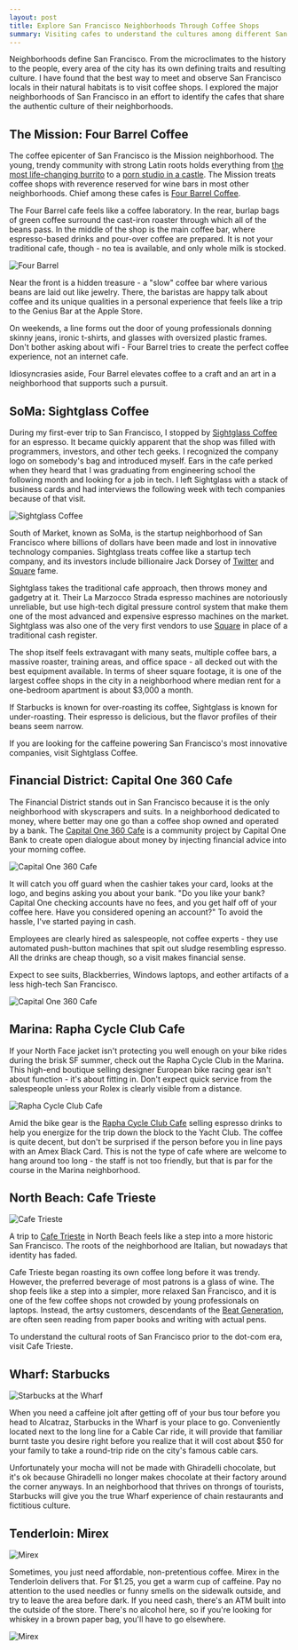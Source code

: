 ```yaml
---
layout: post
title: Explore San Francisco Neighborhoods Through Coffee Shops
summary: Visiting cafes to understand the cultures among different San Francisco districts.
---
```


Neighborhoods define San Francisco. From the microclimates to the history to the people, every area of the city has its own defining traits and resulting culture. I have found that the best way to meet and observe San Francisco locals in their natural habitats is to visit coffee shops. I explored the major neighborhoods of San Francisco in an effort to identify the cafes that share the authentic culture of their neighborhoods.

## The Mission: Four Barrel Coffee


The coffee epicenter of San Francisco is the Mission neighborhood. The young, trendy community with strong Latin roots holds everything from [the most life-changing burrito](http://www.esquire.com/blogs/food-for-men/el-farolito-best-burrito-winner-15120286) to a [porn studio in a castle](/sf-armory/). The Mission treats coffee shops with reverence reserved for wine bars in most other neighborhoods. Chief among these cafes is [Four Barrel Coffee](http://fourbarrelcoffee.com/). 

The Four Barrel cafe feels like a coffee laboratory. In the rear, burlap bags of green coffee surround the cast-iron roaster through which all of the beans pass. In the middle of the shop is the main coffee bar, where espresso-based drinks and pour-over coffee are prepared. It is not your traditional cafe, though - no tea is available, and only whole milk is stocked. 

<img src="/images/cafe-crawl/mission.jpg" alt="Four Barrel" class="full"/>

Near the front is a hidden treasure - a "slow" coffee bar where various beans are laid out like jewelry. There, the baristas are happy talk about coffee and its unique qualities in a personal experience that feels like a trip to the Genius Bar at the Apple Store. 

On weekends, a line forms out the door of young professionals donning skinny jeans, ironic t-shirts, and glasses with oversized plastic frames. Don't  bother asking about wifi - Four Barrel tries to create the perfect coffee experience, not an internet cafe.

Idiosyncrasies aside, Four Barrel elevates coffee to a craft and an art in a neighborhood that supports such a pursuit. 

## SoMa: Sightglass Coffee


During my first-ever trip to San Francisco, I stopped by [Sightglass Coffee](https://sightglasscoffee.com/) for an espresso. It became quickly apparent that the shop was filled with programmers, investors, and other tech geeks. I recognized the company logo on somebody's bag and introduced myself. Ears in the cafe perked when they heard that I was graduating from engineering school the following month and looking for a job in tech. I left Sightglass with a stack of business cards and had interviews the following week with tech companies because of that visit. 

<img src="/images/cafe-crawl/soma.jpg" alt="Sightglass Coffee" class="full"/>

South of Market, known as SoMa, is the startup neighborhood of San Francisco where billions of dollars have been made and lost in innovative technology companies. Sightglass treats coffee like a startup tech company, and its investors include billionaire Jack Dorsey of [Twitter](http://twitter.com) and [Square](http://squareup.com) fame.

Sightglass takes the traditional cafe approach, then throws money and gadgetry at it. Their La Marzocco Strada espresso machines are notoriously unreliable, but use high-tech digital pressure control system that make them one of the most advanced and expensive espresso machines on the market. Sightglass was also one of the very first vendors to use [Square](http://squareup.com) in place of a traditional cash register.

The shop itself feels extravagant with many seats, multiple coffee bars, a massive roaster, training areas, and office space - all decked out with the best equipment available. In terms of sheer square footage, it is one of the largest coffee shops in the city in a neighborhood where median rent for a one-bedroom apartment is about $3,000 a month.

If Starbucks is known for over-roasting its coffee, Sightglass is known for under-roasting. Their espresso is delicious, but the flavor profiles of their beans seem narrow. 

If you are looking for the caffeine powering San Francisco's most innovative companies, visit Sightglass Coffee.

## Financial District: Capital One 360 Cafe

The Financial District stands out in San Francisco because it is the only neighborhood with skyscrapers and suits. In a neighborhood dedicated to money, where better may one go than a coffee shop owned and operated by a bank. The [Capital One 360 Cafe](http://cafes.capitalone360.com/san_francisco/) is a community project by Capital One Bank to create open dialogue about money by injecting financial advice into your morning coffee. 

<img src="/images/cafe-crawl/capitalone.jpg" alt="Capital One 360 Cafe" class="full"/>

It will catch you off guard when the cashier takes your card, looks at the logo, and begins asking you about your bank. "Do you like your bank? Capital One checking accounts have no fees, and you get half off of your coffee here. Have you considered opening an account?" To avoid the hassle, I've started paying in cash. 

Employees are clearly hired as salespeople, not coffee experts - they use automated push-button machines that spit out sludge resembling espresso. All the drinks are cheap though, so a visit makes financial sense.

Expect to see suits, Blackberries, Windows laptops, and eother artifacts of a less high-tech San Francisco. 

<img src="/images/cafe-crawl/financial.jpg" alt="Capital One 360 Cafe" class="full"/>

## Marina: Rapha Cycle Club Cafe

If your North Face jacket isn't protecting you well enough on your bike rides during the brisk SF summer, check out the Rapha Cycle Club in the Marina. This high-end boutique selling designer European bike racing gear isn't about function - it's about fitting in. Don't expect quick service from the salespeople unless your Rolex is clearly visible from a distance. 

<img src="/images/cafe-crawl/marina.jpg" alt="Rapha Cycle Club Cafe" class="full"/>

Amid the bike gear is the [Rapha Cycle Club Cafe](http://www.rapha.cc/sfr) selling espresso drinks to help you energize for the trip down the block to the Yacht Club. The coffee is quite decent, but don't be surprised if the person before you in line pays with an Amex Black Card. This is not the type of cafe where are welcome to hang around too long - the staff is not too friendly, but that is par for the course in the Marina neighborhood. 

## North Beach: Cafe Trieste 

<img src="/images/cafe-crawl/northbeach.jpg" alt="Cafe Trieste" class="full"/>

A trip to [Cafe Trieste](http://www.caffetrieste.com/) in North Beach feels like a step into a more historic San Francisco. The roots of the neighborhood are Italian, but nowadays that identity has faded. 

Cafe Trieste began roasting its own coffee long before it was trendy. However, the preferred beverage of most patrons is a glass of wine. The shop feels like a step into a simpler, more relaxed San Francisco, and it is one of the few coffee shops not crowded by young professionals on laptops. Instead, the artsy customers, descendants of the [Beat Generation](http://en.wikipedia.org/wiki/Beat_Generation), are often seen reading from paper books and writing with actual pens.

To understand the cultural roots of San Francisco prior to the dot-com era, visit Cafe Trieste.


## Wharf: Starbucks

<img src="/images/cafe-crawl/wharf.jpg" alt="Starbucks at the Wharf" class="full"/>

When you need a caffeine jolt after getting off of your bus tour before you head to Alcatraz, Starbucks in the Wharf is your place to go. Conveniently located next to the long line for a Cable Car ride, it will provide that familiar burnt taste you desire right before you realize that it will cost about $50 for your family to take a round-trip ride on the city's famous cable cars. 

Unfortunately your mocha will not be made with Ghiradelli chocolate, but it's ok because Ghiradelli no longer makes chocolate at their factory around the corner anyways. In an neighborhood that thrives on throngs of tourists, Starbucks will give you the true Wharf experience of chain restaurants and fictitious culture. 

## Tenderloin: Mirex

<img src="/images/cafe-crawl/tenderloin2.jpg" alt="Mirex" class="full"/>

Sometimes, you just need affordable, non-pretentious coffee. Mirex in the Tenderloin delivers that. For $1.25, you get a warm cup of caffeine. Pay no attention to the used needles or funny smells on the sidewalk outside, and try to leave the area before dark. If you need cash, there's an ATM built into the outside of the store. There's no alcohol here, so if you're looking for whiskey in a brown paper bag, you'll have to go elsewhere.

<img src="/images/cafe-crawl/tenderloin.jpg" alt="Mirex" class="full"/>



